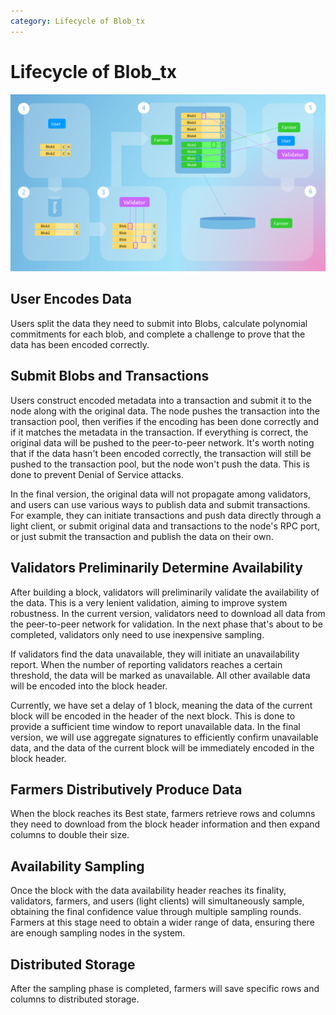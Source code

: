 ```yaml
---
category: Lifecycle of Blob_tx
---
```


# Lifecycle of Blob_tx

![lifecycle](../../image/lifecycle-min.png)

## User Encodes Data

Users split the data they need to submit into Blobs, calculate polynomial commitments for each blob, and complete a challenge to prove that the data has been encoded correctly.

## Submit Blobs and Transactions

Users construct encoded metadata into a transaction and submit it to the node along with the original data. The node pushes the transaction into the transaction pool, then verifies if the encoding has been done correctly and if it matches the metadata in the transaction. If everything is correct, the original data will be pushed to the peer-to-peer network. It's worth noting that if the data hasn't been encoded correctly, the transaction will still be pushed to the transaction pool, but the node won't push the data. This is done to prevent Denial of Service attacks.

In the final version, the original data will not propagate among validators, and users can use various ways to publish data and submit transactions. For example, they can initiate transactions and push data directly through a light client, or submit original data and transactions to the node's RPC port, or just submit the transaction and publish the data on their own.

## Validators Preliminarily Determine Availability

After building a block, validators will preliminarily validate the availability of the data. This is a very lenient validation, aiming to improve system robustness. In the current version, validators need to download all data from the peer-to-peer network for validation. In the next phase that's about to be completed, validators only need to use inexpensive sampling.

If validators find the data unavailable, they will initiate an unavailability report. When the number of reporting validators reaches a certain threshold, the data will be marked as unavailable. All other available data will be encoded into the block header.

Currently, we have set a delay of 1 block, meaning the data of the current block will be encoded in the header of the next block. This is done to provide a sufficient time window to report unavailable data. In the final version, we will use aggregate signatures to efficiently confirm unavailable data, and the data of the current block will be immediately encoded in the block header.

## Farmers Distributively Produce Data

When the block reaches its Best state, farmers retrieve rows and columns they need to download from the block header information and then expand columns to double their size.

## Availability Sampling

Once the block with the data availability header reaches its finality, validators, farmers, and users (light clients) will simultaneously sample, obtaining the final confidence value through multiple sampling rounds. Farmers at this stage need to obtain a wider range of data, ensuring there are enough sampling nodes in the system.

## Distributed Storage

After the sampling phase is completed, farmers will save specific rows and columns to distributed storage.

